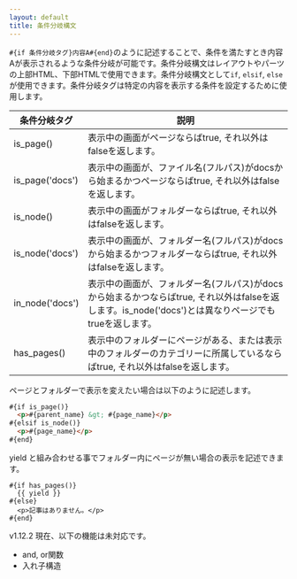 ```yaml
---
layout: default
title: 条件分岐構文
---
```


`#{if 条件分岐タグ}内容A#{end}`のように記述することで、条件を満たすとき内容Aが表示されるような条件分岐が可能です。条件分岐構文はレイアウトやパーツの上部HTML、下部HTMLで使用できます。条件分岐構文として`if`, `elsif`, `else`が使用できます。条件分岐タグは特定の内容を表示する条件を設定するために使用します。

|条件分岐タグ|説明|
|---|---|
|is_page()|表示中の画面がページならばtrue, それ以外はfalseを返します。|
|is_page('docs')|表示中の画面が、ファイル名(フルパス)がdocsから始まるかつページならばtrue, それ以外はfalseを返します。|
|is_node()|表示中の画面がフォルダーならばtrue, それ以外はfalseを返します。|
|is_node('docs')|表示中の画面が、フォルダー名(フルパス)がdocsから始まるかつフォルダーならばtrue, それ以外はfalseを返します。|
|in_node('docs')|表示中の画面が、フォルダー名(フルパス)がdocsから始まるかつならばtrue, それ以外はfalseを返します。is_node('docs')とは異なりページでもtrueを返します。|
|has_pages()|表示中のフォルダーにページがある、または表示中のフォルダーのカテゴリーに所属しているならばtrue, それ以外はfalseを返します。|

ページとフォルダーで表示を変えたい場合は以下のように記述します。

~~~html
#{if is_page()}
  <p>#{parent_name} &gt; #{page_name}</p>
#{elsif is_node()}
  <p>#{page_name}</p>
#{end}
~~~

yield と組み合わせる事でフォルダー内にページが無い場合の表示を記述できます。

<div class="language-html highlighter-rouge"><div class="highlight"><pre class="highlight"><code>#{if has_pages()}
  <span class="nt">{</span><span class="nt">{</span><span class="nt"> yield </span><span>}</span><span>}</span>
#{else}
  <span class="nt">&lt;p&gt;</span>記事はありません。<span class="nt">&lt;/p&gt;</span>
#{end}
</code></pre></div></div>

v1.12.2 現在、以下の機能は未対応です。

- and, or関数
- 入れ子構造
